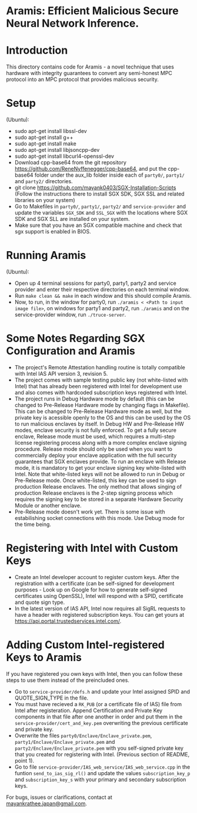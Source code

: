 # Aramis: Efficient Malicious Secure Neural Network Inference.

# Introduction
This directory contains code for Aramis - a novel technique that uses hardware with integrity guarantees to convert any semi-honest MPC protocol into an MPC protocol that provides malicious security. 

# Setup
(Ubuntu):
* sudo apt-get install libssl-dev
* sudo apt-get install g++
* sudo apt-get install make
* sudo apt-get install libjsoncpp-dev
* sudo apt-get install libcurl4-openssl-dev
* Download cpp-base64 from the git repository https://github.com/ReneNyffenegger/cpp-base64, and put the cpp-base64 folder under the aux_lib folder inside each of `party0/`, `party1/` and `party2/` directories.
* git clone https://github.com/mayank0403/SGX-Installation-Scripts (Follow the instructions there to install SGX SDK, SGX SSL and related libraries on your system)
* Go to Makefiles in `party0/`, `party1/`, `party2/` and `service-provider` and update the variables `SGX_SDK` and `SSL_SGX` with the locations where SGX SDK and SGX SLL are installed on your system.
* Make sure that you have an SGX compatible machine and check that sgx support is enabled in BIOS.

# Running Aramis
(Ubuntu):
* Open up 4 terminal sessions for party0, party1, party2 and service provider and enter their respective directories on each terminal window.
* Run `make clean && make` in each window and this should compile Aramis.
* Now, to run, in the window for party0, run `./aramis < <Path to input image file>`, on windows for party1 and party2, run `./aramis` and on the service-provider window, run `./truce-server`.

# Some Notes Regarding SGX Configuration and Aramis
* The project's Remote Attestation handling routine is totally compatible with Intel IAS API version 3, revision 5.
* The project comes with sample testing public key (not white-listed with Intel) that has already been registered with Intel for development use and also comes with hardcoded subscription keys registered with Intel. 
* The project runs in Debug Hardware mode by default (this can be changed to Pre-Release Hardware mode by changing flags in Makefile). This can be changed to Pre-Release Hardware mode as well, but the private key is acessible openly to the OS and this can be used by the OS to run malicious enclaves by itself. In Debug HW and Pre-Release HW modes, enclave security is not fully enforced. To get a fully secure enclave, Release mode must be used, which requires a multi-step license registering process along with a more complex enclave signing procedure. Release mode should only be used when you want to commercially deploy your enclave application with the full security guarantees that SGX enclaves provide. To run an enclave with Release mode, it is mandatory to get your enclave signing key white-listed with Intel. Note that white-listed keys will not be allowed to run in Debug or Pre-Release mode. Once white-listed, this key can be used to sign production Release enclaves. The only method that allows singing of production Release enclaves is the 2-step signing process which requires the signing key to be stored in a separate Hardware Security Module or another enclave.
* Pre-Release mode doesn't work yet. There is some issue with estabilishing socket connections with this mode. Use Debug mode for the time being.

# Registering with Intel with Custom Keys
* Create an Intel developer account to register custom keys. After the registration with a certificate (can be self-signed for development purposes - Look up on Google for how to generate self-signed certificates using OpenSSL), Intel will respond with a SPID, certificate and quote sign type.
* In the latest version of IAS API, Intel now requires all SigRL requests to have a header with registered subscription keys. You can get yours at https://api.portal.trustedservices.intel.com/.

# Adding Custom Intel-registered Keys to Aramis
If you have registered you own keys with Intel, then you can follow these steps to use them instead of the preincluded ones.
* Go to `service-provider/defs.h` and update your Intel assigned SPID and QUOTE_SIGN_TYPE in the file.
* You must have recieved a `RK_PUB` (or a certificate file of IAS) file from Intel after registeration. Append Certification and Private Key components in that file after one another in order and put them in the `service-provider/cert_and_key.pem` overwriting the previous certificate and private key.
* Overwrite the files `party0/Enclave/Enclave_private.pem`, `party1/Enclave/Enclave_private.pem` and `party2/Enclave/Enclave_private.pem` with you self-signed private key that you created for registering with Intel. (Previous section of README, point 1).
* Go to file `service-provider/IAS_web_service/IAS_web_service.cpp` in the funtion `send_to_ias_sig_rl()` and update the values `subscription_key_p` and `subscription_key_s` with your primary and secondary subscription keys.

For bugs, issues or clarifications, contact at mayankrathee.japan@gmail.com.

